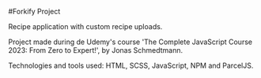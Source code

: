 #Forkify Project

<p>Recipe application with custom recipe uploads.</p>
<p>Project made during de Udemy's course 'The Complete JavaScript Course 2023: From Zero to Expert!', by Jonas Schmedtmann.</p>
<p>Technologies and tools used: HTML, SCSS, JavaScript, NPM and ParcelJS.</p>
